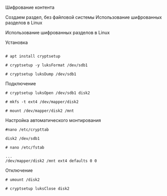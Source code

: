 Шифрование контента

Создаем раздел, без файловой системы 
Использование шифрованных разделов в Linux


Использование шифрованных разделов в Linux

Установка
```

# apt install cryptsetup

# cryptsetup -y luksFormat /dev/sdb1

# cryptsetup luksDump /dev/sdb1

```

Подключение
```
# cryptsetup luksOpen /dev/sdb1 disk2

# mkfs -t ext4 /dev/mapper/disk2

# mount /dev/mapper/disk2 /mnt
```

Настройка автоматического монтирования

```
#nano /etc/crypttab
```
```
disk2 /dev/sdb1
```
```
# nano /etc/fstab
```
```
...
/dev/mapper/disk2 /mnt ext4 defaults 0 0
```
Отключение
```
# umount /disk2

# cryptsetup luksClose disk2
```
